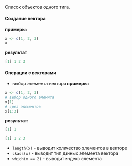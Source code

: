 Список объектов одного типа.
#### Создание вектора
**примеры:**
```R
x <- c(1, 2, 3)
x
```
**результат**
```R
[1] 1 2 3
```
#### Операции с векторами

- выбор элемента вектора
**примеры:**
```R
x <- c(1, 2, 3)
# выбор одного элемнта
x[1]
# срез элементов
x[1:3]
```
**результат:**
```R
[1] 1

[1] 1 2 3
```
- `length(x)` - выводит количество элементов в векторе
- `ckass(x)` - выводит тип данных элемента вектора
- `which(x == 2)` - выводит индекс элемента